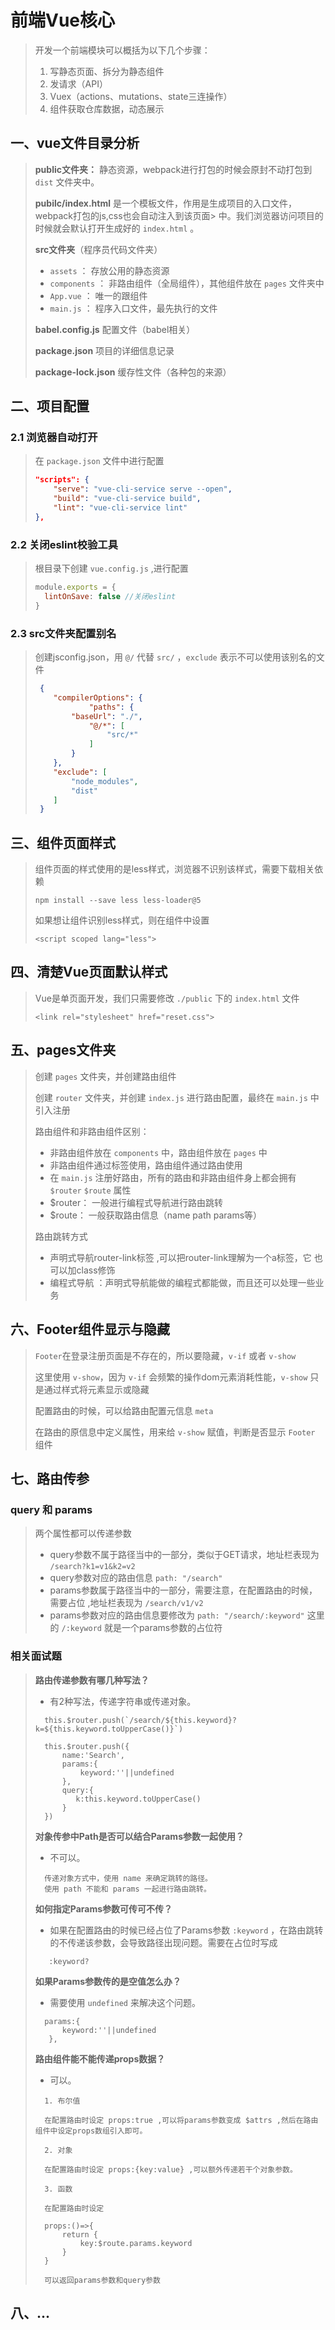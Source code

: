 # 前端Vue核心

> 开发一个前端模块可以概括为以下几个步骤：
> 1. 写静态页面、拆分为静态组件
> 2. 发请求（API）
> 3. Vuex（actions、mutations、state三连操作）
> 4. 组件获取仓库数据，动态展示


## 一、vue文件目录分析
> **public文件夹：**
> 静态资源，webpack进行打包的时候会原封不动打包到 `dist` 文件夹中。
>
> **pubilc/index.html**
> 是一个模板文件，作用是生成项目的入口文件，webpack打包的js,css也会自动注入到该页面> 中。我们浏览器访问项目的时候就会默认打开生成好的 `index.html` 。
>
> **src文件夹**（程序员代码文件夹）
> - `assets` ： 存放公用的静态资源
> - `components` ： 非路由组件（全局组件），其他组件放在 `pages` 文件夹中
> - `App.vue` ： 唯一的跟组件
> - `main.js` ： 程序入口文件，最先执行的文件
>
> **babel.config.js**
> 配置文件（babel相关）
>
> **package.json**
> 项目的详细信息记录
>
> **package-lock.json**
> 缓存性文件（各种包的来源）


## 二、项目配置
### 2.1 浏览器自动打开
> 在 `package.json` 文件中进行配置
> ```json
> "scripts": {
>     "serve": "vue-cli-service serve --open",
>     "build": "vue-cli-service build",
>     "lint": "vue-cli-service lint"
> },
> ```

### 2.2 关闭eslint校验工具
> 根目录下创建 `vue.config.js` ,进行配置
> ```js
> module.exports = {
>   lintOnSave: false //关闭eslint
> }
> ```

### 2.3 src文件夹配置别名
> 创建jsconfig.json，用 `@/` 代替 `src/` ，`exclude` 表示不可以使用该别名的文件
> ```json
>  {
>     "compilerOptions": {
>             "paths": {
>         "baseUrl": "./",
>             "@/*": [
>                 "src/*"
>             ]
>         }
>     },
>     "exclude": [
>         "node_modules",
>         "dist"
>     ]
>  }
> ```


## 三、组件页面样式
> 组件页面的样式使用的是less样式，浏览器不识别该样式，需要下载相关依赖
> ```
> npm install --save less less-loader@5
> ```
> 如果想让组件识别less样式，则在组件中设置
> ```
> <script scoped lang="less">
> ```


## 四、清楚Vue页面默认样式
> Vue是单页面开发，我们只需要修改 `./public` 下的 `index.html` 文件
> ```
> <link rel="stylesheet" href="reset.css">
> ```


## 五、pages文件夹
> 创建 `pages` 文件夹，并创建路由组件
>
> 创建 `router` 文件夹，并创建 `index.js` 进行路由配置，最终在 `main.js` 中引入注册
>
> 路由组件和非路由组件区别：
> - 非路由组件放在 `components` 中，路由组件放在 `pages` 中
> - 非路由组件通过标签使用，路由组件通过路由使用
> - 在 `main.js` 注册好路由，所有的路由和非路由组件身上都会拥有 `$router` `$route` 属性
> - $router： 一般进行编程式导航进行路由跳转
> - $route： 一般获取路由信息（name path params等）
>
> 路由跳转方式
> - 声明式导航router-link标签 ,可以把router-link理解为一个a标签，它 也可以加class修饰
> - 编程式导航 ：声明式导航能做的编程式都能做，而且还可以处理一些业务


## 六、Footer组件显示与隐藏
> `Footer`在登录注册页面是不存在的，所以要隐藏，`v-if` 或者 `v-show`
>
> 这里使用 `v-show`，因为 `v-if` 会频繁的操作dom元素消耗性能，`v-show` 只是通过样式将元素显示或隐藏
>
> 配置路由的时候，可以给路由配置元信息 `meta`
>
> 在路由的原信息中定义属性，用来给 `v-show` 赋值，判断是否显示 `Footer` 组件


## 七、路由传参
 ### query 和 params 
>  两个属性都可以传递参数
> - query参数不属于路径当中的一部分，类似于GET请求，地址栏表现为 `/search?k1=v1&k2=v2`
> - query参数对应的路由信息 `path: "/search"`
> - params参数属于路径当中的一部分，需要注意，在配置路由的时候，需要占位 ,地址栏表现为 `/search/v1/v2`
> - params参数对应的路由信息要修改为 `path: "/search/:keyword"` 这里的 `/:keyword` 就是一个params参数的占位符

 ### 相关面试题
> **路由传递参数有哪几种写法？**
> - 有2种写法，传递字符串或传递对象。
> ```
>   this.$router.push(`/search/${this.keyword}?k=${this.keyword.toUpperCase()}`)
> ```
> ```
>   this.$router.push({
>       name:'Search',
>       params:{
>           keyword:''||undefined
>       },
>       query:{
>          k:this.keyword.toUpperCase()
>       }
>   })
> ```
> **对象传参中Path是否可以结合Params参数一起使用？**
> - 不可以。
> ```
>   传递对象方式中，使用 name 来确定跳转的路径。
>   使用 path 不能和 params 一起进行路由跳转。
> ```
> **如何指定Params参数可传可不传？**
> - 如果在配置路由的时候已经占位了Params参数 `:keyword` ，在路由跳转的不传递该参数，会导致路径出现问题。需要在占位时写成
> ```
>    :keyword?
> ```
> **如果Params参数传的是空值怎么办？**
> - 需要使用 `undefined` 来解决这个问题。
> ```
>   params:{
>       keyword:''||undefined
>    },
> ```
> **路由组件能不能传递props数据？**
> - 可以。
> ```
>   1. 布尔值
> 
>   在配置路由时设定 props:true ,可以将params参数变成 $attrs ,然后在路由组件中设定props数组引入即可。
> ```
> ```
>   2. 对象
> 
>   在配置路由时设定 props:{key:value} ,可以额外传递若干个对象参数。
> ```
> ```
>   3. 函数
> 
>   在配置路由时设定 
> 
>   props:()=>{
>       return {
>           key:$route.params.keyword
>       }
>   }
> 
>   可以返回params参数和query参数
> ```


## 八、...